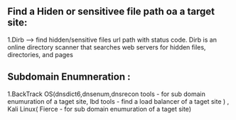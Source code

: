 ## Find a Hiden or sensitivee file path oa a target site:
1.Dirb --> find hidden/sensitive files url path with status code. Dirb is an online directory scanner that searches web servers for hidden files, directories, and pages

## Subdomain Enumneration :
1.BackTrack OS(dnsdict6,dnsenum,dnsrecon tools - for sub domain enumuration  of a taget site, lbd tools - find a load balancer of a taget site ) ,<br>
Kali Linux( Fierce - for sub domain enumuration of a taget site)<br>
